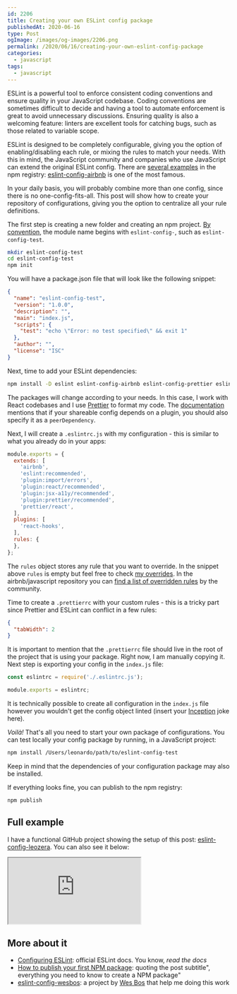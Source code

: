 ```yaml
---
id: 2206
title: Creating your own ESLint config package
publishedAt: 2020-06-16
type: Post
ogImage: /images/og-images/2206.png
permalink: /2020/06/16/creating-your-own-eslint-config-package
categories:
  - javascript
tags:
  - javascript
---
```


ESLint is a powerful tool to enforce consistent coding conventions and ensure quality in your JavaScript codebase. Coding conventions are sometimes difficult to decide and having a tool to automate enforcement is great to avoid unnecessary discussions. Ensuring quality is also a welcoming feature: linters are excellent tools for catching bugs, such as those related to variable scope.

ESLint is designed to be completely configurable, giving you the option of enabling/disabling each rule, or mixing the rules to match your needs. With this in mind, the JavaScript community and companies who use JavaScript can extend the original ESLint config. There are <A href="https://www.npmjs.com/search?q=eslint-config">several examples</A> in the npm registry: <A href="https://www.npmjs.com/package/eslint-config-airbnb">eslint-config-airbnb</A> is one of the most famous. 

In your daily basis, you will probably combine more than one config, since there is no one-config-fits-all. This post will show how to create your repository of configurations, giving you the option to centralize all your rule definitions.

The first step is creating a new folder and creating an npm project. <A href="https://eslint.org/docs/developer-guide/shareable-configs">By convention</A>, the module name begins with `eslint-config-`, such as `eslint-config-test`.

```bash
mkdir eslint-config-test
cd eslint-config-test
npm init
```

You will have a package.json file that will look like the following snippet:

```json
{
  "name": "eslint-config-test",
  "version": "1.0.0",
  "description": "",
  "main": "index.js",
  "scripts": {
    "test": "echo \"Error: no test specified\" && exit 1"
  },
  "author": "",
  "license": "ISC"
}
```

Next, time to add your ESLint dependencies:

```bash
npm install -D eslint eslint-config-airbnb eslint-config-prettier eslint-plugin-import eslint-plugin-jsx eslint-plugin-prettier eslint-plugin-react eslint-plugin-react-hooks prettier
```

The packages will change according to your needs. In this case, I work with React codebases and I use [Prettier](https://prettier.io/) to format my code. The <A href="https://eslint.org/docs/developer-guide/shareable-configs#publishing-a-shareable-config">documentation</A> mentions that if your shareable config depends on a plugin, you should also specify it as a `peerDependency`. 

Next, I will create a `.eslintrc.js` with my configuration - this is similar to what you already do in your apps:

```js
module.exports = {
  extends: [
    'airbnb',
    'eslint:recommended',
    'plugin:import/errors',
    'plugin:react/recommended',
    'plugin:jsx-a11y/recommended',
    'plugin:prettier/recommended',
    'prettier/react',
  ],
  plugins: [
    'react-hooks',
  ],
  rules: {
  },
};
```

The `rules` object stores any rule that you want to override. In the snippet above `rules` is empty but feel free to check <A href="https://github.com/leonardofaria/eslint-config-leozera/blob/master/.eslintrc.js#L14:L58">my overrides</A>. In the airbnb/javascript repository you can <A href="https://github.com/airbnb/javascript/issues/1089">find a list of overridden rules</A> by the community. 

Time to create a `.prettierrc` with your custom rules - this is a tricky part since Prettier and ESLint can conflict in a few rules:

```json
{
  "tabWidth": 2
}
```

It is important to mention that the `.prettierrc` file should live in the root of the project that is using your package. Right now, I am manually copying it. Next step is exporting your config in the `index.js` file: 

```js
const eslintrc = require('./.eslintrc.js');

module.exports = eslintrc;
```

It is technically possible to create all configuration in the `index.js` file however you wouldn't get the config object linted (insert your [Inception](https://www.imdb.com/title/tt1375666/) joke here).

_Voilà!_ That's all you need to start your own package of configurations. You can test locally your config package by running, in a JavaScript project:

```bash
npm install /Users/leonardo/path/to/eslint-config-test
```

Keep in mind that the dependencies of your configuration package may also be installed.

If everything looks fine, you can publish to the npm registry:

```bash
npm publish
```

## Full example

I have a functional GitHub project showing the setup of this post: <A href="https://github.com/leonardofaria/eslint-config-leozera">eslint-config-leozera</A>. You can also see it below:

<div className="full-width">
  <iframe
     src="https://codesandbox.io/embed/github/leonardofaria/eslint-config-leozera/tree/master/?fontsize=14&theme=dark"
     title="leonardofaria/eslint-config-leozera"
     allow="accelerometer; ambient-light-sensor; camera; encrypted-media; geolocation; gyroscope; hid; microphone; midi; payment; usb; vr; xr-spatial-tracking"
     sandbox="allow-autoPlay allow-forms allow-modals allow-popups allow-presentation allow-same-origin allow-scripts"
   ></iframe>
</div>

## More about it

- <A href="https://eslint.org/docs/user-guide/configuring">Configuring ESLint</A>: official ESLint docs. You know, _read the docs_
- [How to publish your first NPM package](https://medium.com/@bretcameron/how-to-publish-your-first-npm-package-b224296fc57b): quoting the post subtitle", everything you need to know to create a NPM package"
- <A href="https://github.com/wesbos/eslint-config-wesbos">eslint-config-wesbos</A>: a project by [Wes Bos](https://www.wesbos.com/) that help me doing this work
